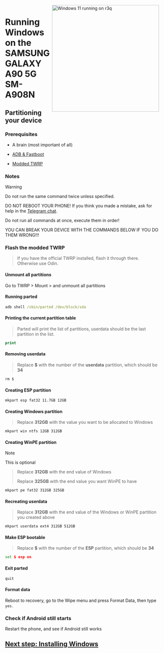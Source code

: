 <img align="right" src="https://github.com/galaxysollector/woa-winnerx/blob/main/r3q.png" width="350" alt="Windows 11 running on r3q">

# Running Windows on the SAMSUNG GALAXY A90 5G SM-A908N

## Partitioning your device

### Prerequisites
- A brain (most important of all)

- [ADB & Fastboot](https://developer.android.com/studio/releases/platform-tools)
  
- [Modded TWRP](https://github.com/galaxysollector/woa-winnerx/releases/tag/Recovery)


### Notes
> [!WARNING]  
> Do not run the same command twice unless specified.
> 
> DO NOT REBOOT YOUR PHONE! If you think you made a mistake, ask for help in the [Telegram chat](https://t.me/woa_msmnile_issues).
> 
> Do not run all commands at once, execute them in order!
>
> YOU CAN BREAK YOUR DEVICE WITH THE COMMANDS BELOW IF YOU DO THEM WRONG!!!

### Flash the modded TWRP
> If you have the official TWRP installed, flash it through there. Otherwise use Odin.

#### Unmount all partitions
Go to TWRP > Mount > and unmount all partitions

#### Running parted
```cmd
adb shell /sbin/parted /dev/block/sda
```

#### Printing the current partition table
> Parted will print the list of partitions, userdata should be the last partition in the list.
```cmd
print
```

#### Removing userdata
> Replace **$** with the number of the **userdata** partition, which should be **34**
```cmd
rm $
```

#### Creating ESP partition
```cmd
mkpart esp fat32 11.7GB 12GB
```

#### Creating Windows partition
> Replace **312GB** with the value you want to be allocated to Windows
```cmd
mkpart win ntfs 12GB 312GB
```

#### Creating WinPE partition
> [!Note]
> This is optional

> Replace **312GB** with the end value of Windows
>
> Replace **325GB** with the end value you want WinPE to have
```cmd
mkpart pe fat32 312GB 325GB
```

#### Recreating userdata
> Replace **312GB** with the end value of the Windows or WinPE partition you created above
```cmd
mkpart userdata ext4 312GB 512GB
```

#### Make ESP bootable
> Replace **$** with the number of the **ESP** partition, which should be **34**
```cmd
set $ esp on
```

#### Exit parted
```cmd
quit
```

#### Format data
Reboot to recovery, go to the Wipe menu and press Format Data, 
then type `yes`.

### Check if Android still starts
Restart the phone, and see if Android still works

## [Next step: Installing Windows](2-install.md)


















